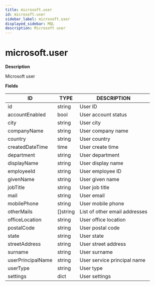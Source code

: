 ```yaml
---
title: microsoft.user
id: microsoft.user
sidebar_label: microsoft.user
displayed_sidebar: MQL
description: Microsoft user
---
```


# microsoft.user

**Description**

Microsoft user

**Fields**

| ID                | TYPE             | DESCRIPTION                   |
| ----------------- | ---------------- | ----------------------------- |
| id                | string           | User ID                       |
| accountEnabled    | bool             | User account status           |
| city              | string           | User city                     |
| companyName       | string           | User company name             |
| country           | string           | User country                  |
| createdDateTime   | time             | User create time              |
| department        | string           | User department               |
| displayName       | string           | User display name             |
| employeeId        | string           | User employee ID              |
| givenName         | string           | User given name               |
| jobTitle          | string           | User job title                |
| mail              | string           | User email                    |
| mobilePhone       | string           | User mobile phone             |
| otherMails        | &#91;&#93;string | List of other email addresses |
| officeLocation    | string           | User office location          |
| postalCode        | string           | User postal code              |
| state             | string           | User state                    |
| streetAddress     | string           | User street address           |
| surname           | string           | User surname                  |
| userPrincipalName | string           | User service principal name   |
| userType          | string           | User type                     |
| settings          | dict             | User settings                 |
